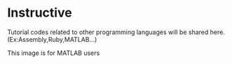 # Instructive

Tutorial codes related to other programming languages will be shared here.(Ex:Assembly,Ruby,MATLAB...)

This image is for MATLAB users
